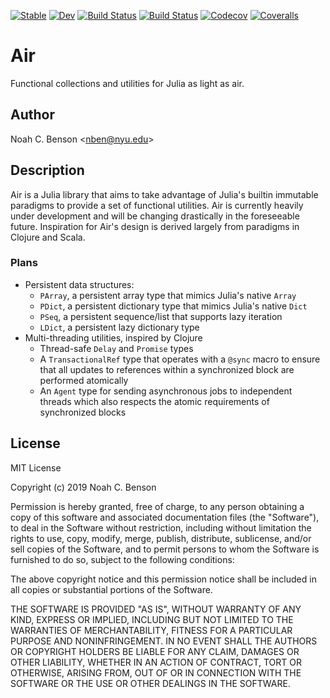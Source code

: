 [![Stable](https://img.shields.io/badge/docs-stable-blue.svg)](https://noahbenson.github.io/Air.jl/stable)
[![Dev](https://img.shields.io/badge/docs-dev-blue.svg)](https://noahbenson.github.io/Air.jl/dev)
[![Build Status](https://travis-ci.org/noahbenson/Air.jl.svg?branch=master)](https://travis-ci.com/noahbenson/Air.jl)
[![Build Status](https://ci.appveyor.com/api/projects/status/github/noahbenson/Air.jl?svg=true)](https://ci.appveyor.com/project/noahbenson/Air-jl)
[![Codecov](https://codecov.io/gh/noahbenson/Air.jl/branch/master/graph/badge.svg)](https://codecov.io/gh/noahbenson/Air.jl)
[![Coveralls](https://coveralls.io/repos/github/noahbenson/Air.jl/badge.svg?branch=master)](https://coveralls.io/github/noahbenson/Air.jl?branch=master)


# Air ##########################################################################

Functional collections and utilities for Julia as light as air.

## Author ######################################################################
Noah C. Benson &lt;<nben@nyu.edu>&gt;

## Description #################################################################
Air is a Julia library that aims to take advantage of Julia's builtin immutable
paradigms to provide a set of functional utilities. Air is currently heavily
under development and will be changing drastically in the foreseeable future.
Inspiration for Air's design is derived largely from paradigms in Clojure and
Scala.

### Plans

* Persistent data structures:
  * `PArray`, a persistent array type that mimics Julia's native `Array`
  * `PDict`, a persistent dictionary type that mimics Julia's native `Dict`
  * `PSeq`, a persistent sequence/list that supports lazy iteration
  * `LDict`, a persistent lazy dictionary type
* Multi-threading utilities, inspired by Clojure
  * Thread-safe `Delay` and `Promise` types
  * A `TransactionalRef` type that operates with a `@sync` macro to ensure
    that all updates to references within a synchronized block are performed
    atomically
  * An `Agent` type for sending asynchronous jobs to independent threads which
    also respects the atomic requirements of synchronized blocks

## License

MIT License

Copyright (c) 2019 Noah C. Benson

Permission is hereby granted, free of charge, to any person obtaining a copy
of this software and associated documentation files (the "Software"), to deal
in the Software without restriction, including without limitation the rights
to use, copy, modify, merge, publish, distribute, sublicense, and/or sell
copies of the Software, and to permit persons to whom the Software is
furnished to do so, subject to the following conditions:

The above copyright notice and this permission notice shall be included in all
copies or substantial portions of the Software.

THE SOFTWARE IS PROVIDED "AS IS", WITHOUT WARRANTY OF ANY KIND, EXPRESS OR
IMPLIED, INCLUDING BUT NOT LIMITED TO THE WARRANTIES OF MERCHANTABILITY,
FITNESS FOR A PARTICULAR PURPOSE AND NONINFRINGEMENT. IN NO EVENT SHALL THE
AUTHORS OR COPYRIGHT HOLDERS BE LIABLE FOR ANY CLAIM, DAMAGES OR OTHER
LIABILITY, WHETHER IN AN ACTION OF CONTRACT, TORT OR OTHERWISE, ARISING FROM,
OUT OF OR IN CONNECTION WITH THE SOFTWARE OR THE USE OR OTHER DEALINGS IN THE
SOFTWARE.
